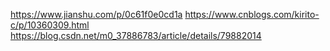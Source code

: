https://www.jianshu.com/p/0c61f0e0cd1a
https://www.cnblogs.com/kirito-c/p/10360309.html
https://blog.csdn.net/m0_37886783/article/details/79882014